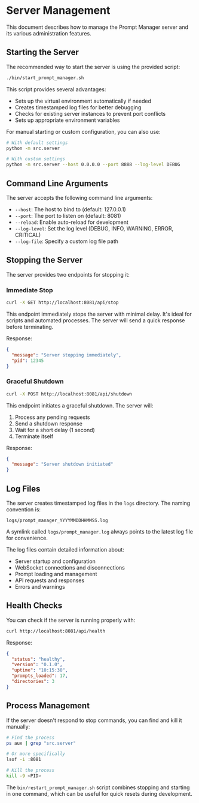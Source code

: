# Server Management

This document describes how to manage the Prompt Manager server and its various administration features.

## Starting the Server

The recommended way to start the server is using the provided script:

```bash
./bin/start_prompt_manager.sh
```

This script provides several advantages:
- Sets up the virtual environment automatically if needed
- Creates timestamped log files for better debugging
- Checks for existing server instances to prevent port conflicts
- Sets up appropriate environment variables

For manual starting or custom configuration, you can also use:

```bash
# With default settings
python -m src.server

# With custom settings
python -m src.server --host 0.0.0.0 --port 8888 --log-level DEBUG
```

## Command Line Arguments

The server accepts the following command line arguments:

- `--host`: The host to bind to (default: 127.0.0.1)
- `--port`: The port to listen on (default: 8081)
- `--reload`: Enable auto-reload for development
- `--log-level`: Set the log level (DEBUG, INFO, WARNING, ERROR, CRITICAL)
- `--log-file`: Specify a custom log file path

## Stopping the Server

The server provides two endpoints for stopping it:

### Immediate Stop

```bash
curl -X GET http://localhost:8081/api/stop
```

This endpoint immediately stops the server with minimal delay. It's ideal for scripts and automated processes. The server will send a quick response before terminating.

Response:
```json
{
  "message": "Server stopping immediately",
  "pid": 12345
}
```

### Graceful Shutdown

```bash
curl -X POST http://localhost:8081/api/shutdown
```

This endpoint initiates a graceful shutdown. The server will:
1. Process any pending requests
2. Send a shutdown response
3. Wait for a short delay (1 second)
4. Terminate itself

Response:
```json
{
  "message": "Server shutdown initiated"
}
```

## Log Files

The server creates timestamped log files in the `logs` directory. The naming convention is:

```
logs/prompt_manager_YYYYMMDDHHMMSS.log
```

A symlink called `logs/prompt_manager.log` always points to the latest log file for convenience.

The log files contain detailed information about:
- Server startup and configuration
- WebSocket connections and disconnections
- Prompt loading and management
- API requests and responses
- Errors and warnings

## Health Checks

You can check if the server is running properly with:

```bash
curl http://localhost:8081/api/health
```

Response:
```json
{
  "status": "healthy",
  "version": "0.1.0",
  "uptime": "10:15:30",
  "prompts_loaded": 17,
  "directories": 3
}
```

## Process Management

If the server doesn't respond to stop commands, you can find and kill it manually:

```bash
# Find the process
ps aux | grep "src.server"

# Or more specifically
lsof -i :8081

# Kill the process
kill -9 <PID>
```

The `bin/restart_prompt_manager.sh` script combines stopping and starting in one command, which can be useful for quick resets during development.
